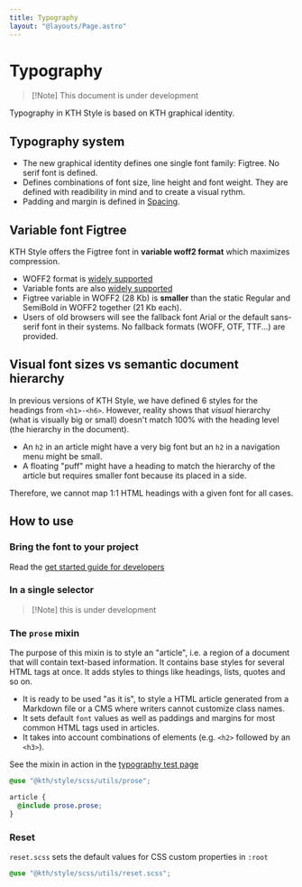 ```yaml
---
title: Typography
layout: "@layouts/Page.astro"
---
```


# Typography

> [!Note] This document is under development

Typography in KTH Style is based on KTH graphical identity.

## Typography system

- The new graphical identity defines one single font family: Figtree. No serif font is defined.
- Defines combinations of font size, line height and font weight. They are defined with readibility in mind and to create a visual rythm.
- Padding and margin is defined in [Spacing](/style/en/styles/spacing.md).

## Variable font Figtree

KTH Style offers the Figtree font in **variable woff2 format** which maximizes compression.

- WOFF2 format is [widely supported](https://caniuse.com/woff2)
- Variable fonts are also [widely supported](https://caniuse.com/variable-fonts)
- Figtree variable in WOFF2 (28 Kb) is **smaller** than the static Regular and SemiBold in WOFF2 together (21 Kb each).
- Users of old browsers will see the fallback font Arial or the default sans-serif font in their systems. No fallback formats (WOFF, OTF, TTF...) are provided.

## Visual font sizes vs semantic document hierarchy

In previous versions of KTH Style, we have defined 6 styles for the headings from `<h1>-<h6>`. However, reality shows that _visual_ hierarchy (what is visually big or small) doesn't match 100% with the heading level (the hierarchy in the document).

- An `h2` in an article might have a very big font but an `h2` in a navigation menu might be small.
- A floating "puff" might have a heading to match the hierarchy of the article but requires smaller font because its placed in a side.

Therefore, we cannot map 1:1 HTML headings with a given font for all cases.

## How to use

### Bring the font to your project

Read the [get started guide for developers](/style/en/get-started/developers.md)

### In a single selector

> [!Note] this is under development

### The `prose` mixin

The purpose of this mixin is to style an "article", i.e. a region of a document that will contain text-based information. It contains base styles for several HTML tags at once. It adds styles to things like headings, lists, quotes and so on.

- It is ready to be used "as it is", to style a HTML article generated from a Markdown file or a CMS where writers cannot customize class names.
- It sets default `font` values as well as paddings and margins for most common HTML tags used in articles.
- It takes into account combinations of elements (e.g. `<h2>` followed by an `<h3>`).

See the mixin in action in the [typography test page](https://kthstyledemoref.z6.web.core.windows.net/style/en/examples/typography/index.html)

```scss
@use "@kth/style/scss/utils/prose";

article {
  @include prose.prose;
}
```

### Reset

`reset.scss` sets the default values for CSS custom properties in `:root`

```scss
@use "@kth/style/scss/utils/reset.scss";
```

